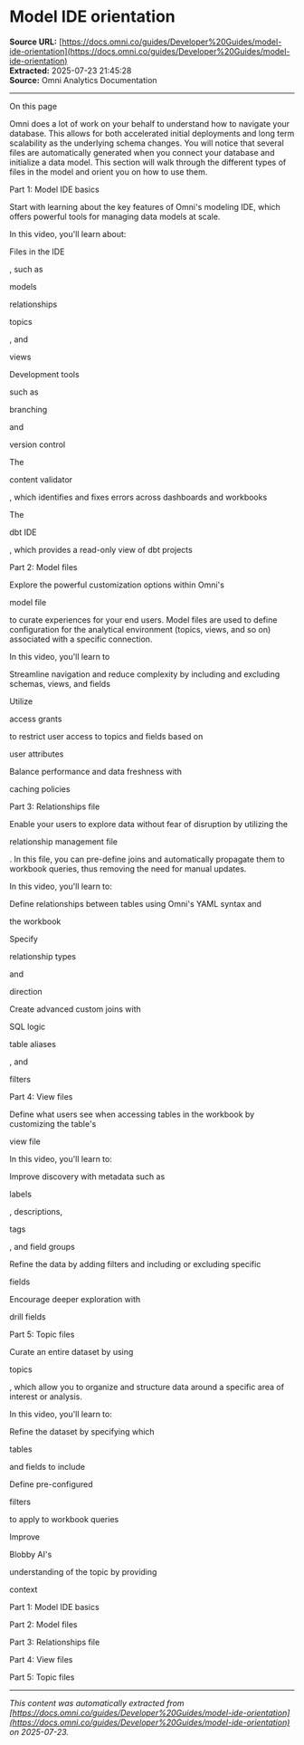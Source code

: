 # Model IDE orientation

**Source URL:** [https://docs.omni.co/guides/Developer%20Guides/model-ide-orientation](https://docs.omni.co/guides/Developer%20Guides/model-ide-orientation)  
**Extracted:** 2025-07-23 21:45:28  
**Source:** Omni Analytics Documentation

---

On this page

Omni does a lot of work on your behalf to understand how to navigate your database. This allows for both accelerated initial deployments and long term scalability as the underlying schema changes. You will notice that several files are automatically generated when you connect your database and initialize a data model. This section will walk through the different types of files in the model and orient you on how to use them.

Part 1: Model IDE basics

Start with learning about the key features of Omni's modeling IDE, which offers powerful tools for managing data models at scale.

In this video, you'll learn about:

Files in the IDE

, such as

models

relationships

topics

, and

views

Development tools

such as

branching

and

version control

The

content validator

, which identifies and fixes errors across dashboards and workbooks

The

dbt IDE

, which provides a read-only view of dbt projects

Part 2: Model files

Explore the powerful customization options within Omni's

model file

to curate experiences for your end users. Model files are used to define configuration for the analytical environment (topics, views, and so on) associated with a specific connection.

In this video, you'll learn to

Streamline navigation and reduce complexity by including and excluding schemas, views, and fields

Utilize

access grants

to restrict user access to topics and fields based on

user attributes

Balance performance and data freshness with

caching policies

Part 3: Relationships file

Enable your users to explore data without fear of disruption by utilizing the

relationship management file

. In this file, you can pre-define joins and automatically propagate them to workbook queries, thus removing the need for manual updates.

In this video, you'll learn to:

Define relationships between tables using Omni's YAML syntax and

the workbook

Specify

relationship types

and

direction

Create advanced custom joins with

SQL logic

table aliases

, and

filters

Part 4: View files

Define what users see when accessing tables in the workbook by customizing the table's

view file

In this video, you'll learn to:

Improve discovery with metadata such as

labels

, descriptions,

tags

, and field groups

Refine the data by adding filters and including or excluding specific

fields

Encourage deeper exploration with

drill fields

Part 5: Topic files

Curate an entire dataset by using

topics

, which allow you to organize and structure data around a specific area of interest or analysis.

In this video, you'll learn to:

Refine the dataset by specifying which

tables

and fields to include

Define pre-configured

filters

to apply to workbook queries

Improve

Blobby AI's

understanding of the topic by providing

context

Part 1: Model IDE basics

Part 2: Model files

Part 3: Relationships file

Part 4: View files

Part 5: Topic files

---

*This content was automatically extracted from [https://docs.omni.co/guides/Developer%20Guides/model-ide-orientation](https://docs.omni.co/guides/Developer%20Guides/model-ide-orientation) on 2025-07-23.*
